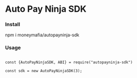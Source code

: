 # Auto Pay Ninja SDK

### Install

npm i moneymafia/autopayninja-sdk

### Usage
```

const {AutoPayNinjaSDK, ABI} = require("autopayninja-sdk")

const sdk = new AutoPayNinjaSDK(3);

```
